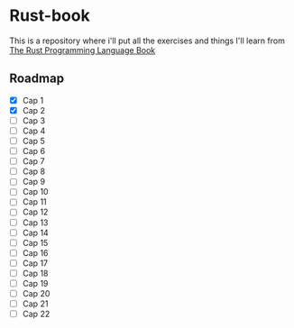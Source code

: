 # Rust-book
This is a repository where i'll put all the exercises and things I'll learn from [The Rust Programming Language Book](https://rust-book.cs.brown.edu/experiment-intro.html)

## Roadmap
-[X] Cap 1
-[X] Cap 2
-[ ] Cap 3
-[ ] Cap 4
-[ ] Cap 5
-[ ] Cap 6
-[ ] Cap 7
-[ ] Cap 8
-[ ] Cap 9
-[ ] Cap 10
-[ ] Cap 11
-[ ] Cap 12
-[ ] Cap 13
-[ ] Cap 14
-[ ] Cap 15
-[ ] Cap 16
-[ ] Cap 17
-[ ] Cap 18
-[ ] Cap 19
-[ ] Cap 20
-[ ] Cap 21
-[ ] Cap 22
